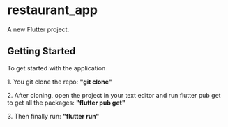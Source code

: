 # restaurant_app

A new Flutter project.

## Getting Started

To get started with the application

<p>1. You git clone the repo: <b>"git clone"</b> </p>

<p>2. After cloning, open the project in your text editor and run flutter pub get to get all the packages: <b>"flutter pub get"</b><p>

<p>3. Then finally run: <b>"flutter run"</b></p>


